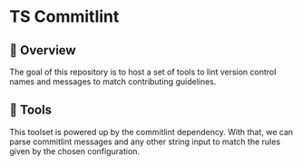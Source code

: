 # TS Commitlint

## 🦅 Overview

The goal of this repository is to host a set of tools to lint version control
names and messages to match contributing guidelines.

## 🔬 Tools

This toolset is powered up by the commitlint dependency. With that, we
can parse commitlint messages and any other string input to match the rules
given by the chosen configuration.
